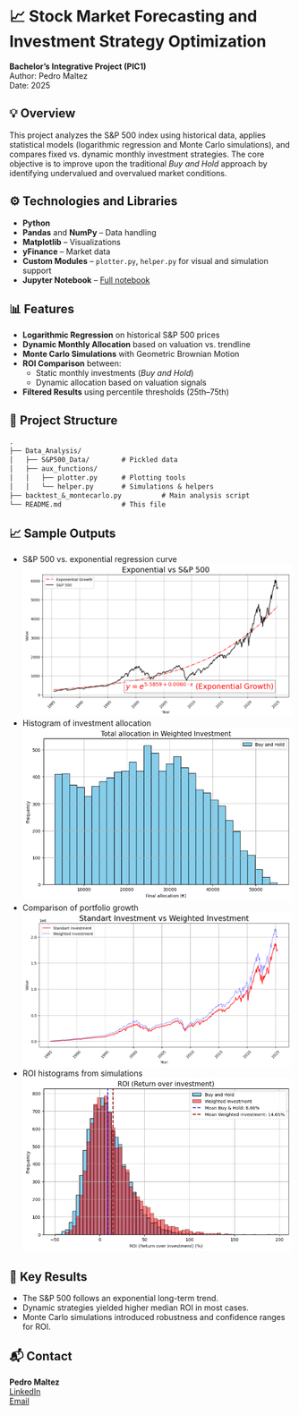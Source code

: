 # 📈 Stock Market Forecasting and Investment Strategy Optimization

**Bachelor’s Integrative Project (PIC1)**  
Author: Pedro Maltez  
Date: 2025

## 💡 Overview

This project analyzes the S&P 500 index using historical data, applies statistical models (logarithmic regression and Monte Carlo simulations), and compares fixed vs. dynamic monthly investment strategies. The core objective is to improve upon the traditional *Buy and Hold* approach by identifying undervalued and overvalued market conditions.

## ⚙️ Technologies and Libraries

- **Python**
- **Pandas** and **NumPy** – Data handling
- **Matplotlib** – Visualizations
- **yFinance** – Market data
- **Custom Modules** – `plotter.py`, `helper.py` for visual and simulation support
- **Jupyter Notebook** – [Full notebook](Data_Analysis/results.ipynb)



## 📊 Features

- **Logarithmic Regression** on historical S&P 500 prices
- **Dynamic Monthly Allocation** based on valuation vs. trendline
- **Monte Carlo Simulations** with Geometric Brownian Motion
- **ROI Comparison** between:
  - Static monthly investments (*Buy and Hold*)
  - Dynamic allocation based on valuation signals
- **Filtered Results** using percentile thresholds (25th–75th)

## 📁 Project Structure

```
.
├── Data_Analysis/
│   ├── S&P500_Data/        # Pickled data
│   ├── aux_functions/
│   │   ├── plotter.py      # Plotting tools
│   │   └── helper.py       # Simulations & helpers
├── backtest_&_montecarlo.py          # Main analysis script
└── README.md               # This file
```

## 📈 Sample Outputs

- S&P 500 vs. exponential regression curve ![S&P 500 vs. exponential regression curve](Data_Analysis/results/exp_vs_sp500.png)
- Histogram of investment allocation ![Histogram of investment allocation](Data_Analysis/results/total_allocation_maltez.png)
- Comparison of portfolio growth ![Comparison of portfolio growth](Data_Analysis/results/historical_sp500_vs_maltez.png)
- ROI histograms from simulations ![ROI histograms from simulations](Data_Analysis/results/roi.png)

## 📌 Key Results

- The S&P 500 follows an exponential long-term trend.
- Dynamic strategies yielded higher median ROI in most cases.
- Monte Carlo simulations introduced robustness and confidence ranges for ROI.

## 📬 Contact

**Pedro Maltez**  
[LinkedIn](https://www.linkedin.com/in/pedro-maltez-48a70915a/)  
[Email](mailto:pedromaltez16.1@gmail.com)
